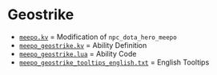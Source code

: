 # Geostrike

- [`meepo.kv`](meepo.kv) = Modification of `npc_dota_hero_meepo`
- [`meepo_geostrike.kv`](meepo_geostrike.kv) = Ability Definition
- [`meepo_geostrike.lua`](meepo_geostrike.lua) = Ability Code
- [`meepo_geostrike_tooltips_english.txt`](meepo_geostrike_tooltips_english.txt) = English Tooltips
